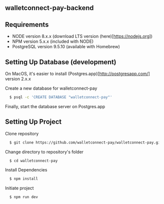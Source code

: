 ## walletconnect-pay-backend

## Requirements

- NODE version 8.x.x (download LTS version (here)[https://nodejs.org])
- NPM version 5.x.x (included with NODE)
- PostgreSQL version 9.5.10 (available with Homebrew)

## Setting Up Database (development)

On MacOS, it's easier to install (Postgres.app)[http://postgresapp.com/] version 2.x.x

Create a new database for walletconnect-pay

```bash
  $ psql -c 'CREATE DATABASE "walletconnect-pay"'
```

Finally, start the database server on Postgres.app

## Setting Up Project

Clone repository

```bash
  $ git clone https://github.com/walletconnect-pay/walletconnect-pay.git
```

Change directory to repository's folder

```bash
  $ cd walletconnect-pay
```

Install Dependencies

```bash
  $ npm install
```

Initiate project

```bash
  $ npm run dev
```
